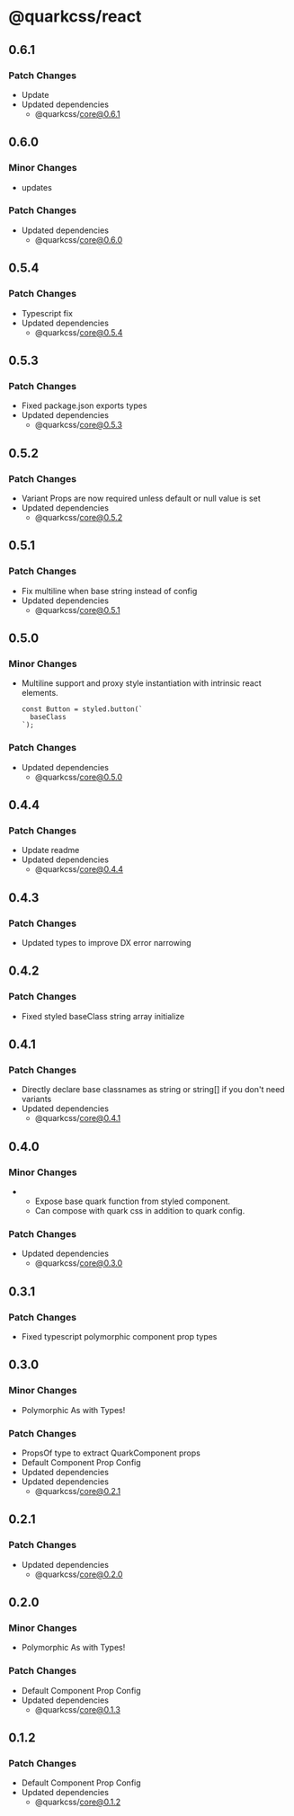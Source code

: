 # @quarkcss/react

## 0.6.1

### Patch Changes

- Update
- Updated dependencies
  - @quarkcss/core@0.6.1

## 0.6.0

### Minor Changes

- updates

### Patch Changes

- Updated dependencies
  - @quarkcss/core@0.6.0

## 0.5.4

### Patch Changes

- Typescript fix
- Updated dependencies
  - @quarkcss/core@0.5.4

## 0.5.3

### Patch Changes

- Fixed package.json exports types
- Updated dependencies
  - @quarkcss/core@0.5.3

## 0.5.2

### Patch Changes

- Variant Props are now required unless default or null value is set
- Updated dependencies
  - @quarkcss/core@0.5.2

## 0.5.1

### Patch Changes

- Fix multiline when base string instead of config
- Updated dependencies
  - @quarkcss/core@0.5.1

## 0.5.0

### Minor Changes

- Multiline support and proxy style instantiation with intrinsic react elements.
  ```tsx
  const Button = styled.button(`
    baseClass
  `);
  ```

### Patch Changes

- Updated dependencies
  - @quarkcss/core@0.5.0

## 0.4.4

### Patch Changes

- Update readme
- Updated dependencies
  - @quarkcss/core@0.4.4

## 0.4.3

### Patch Changes

- Updated types to improve DX error narrowing

## 0.4.2

### Patch Changes

- Fixed styled baseClass string array initialize

## 0.4.1

### Patch Changes

- Directly declare base classnames as string or string[] if you don't need variants
- Updated dependencies
  - @quarkcss/core@0.4.1

## 0.4.0

### Minor Changes

- - Expose base quark function from styled component.
  - Can compose with quark css in addition to quark config.

### Patch Changes

- Updated dependencies
  - @quarkcss/core@0.3.0

## 0.3.1

### Patch Changes

- Fixed typescript polymorphic component prop types

## 0.3.0

### Minor Changes

- Polymorphic As with Types!

### Patch Changes

- PropsOf type to extract QuarkComponent props
- Default Component Prop Config
- Updated dependencies
- Updated dependencies
  - @quarkcss/core@0.2.1

## 0.2.1

### Patch Changes

- Updated dependencies
  - @quarkcss/core@0.2.0

## 0.2.0

### Minor Changes

- Polymorphic As with Types!

### Patch Changes

- Default Component Prop Config
- Updated dependencies
  - @quarkcss/core@0.1.3

## 0.1.2

### Patch Changes

- Default Component Prop Config
- Updated dependencies
  - @quarkcss/core@0.1.2
